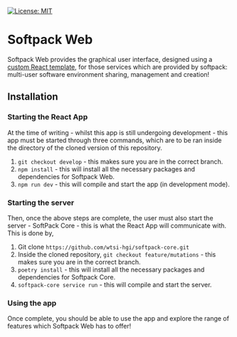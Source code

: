 [![License: MIT](https://img.shields.io/badge/License-MIT-yellow.svg)](https://opensource.org/licenses/MIT)
# Softpack Web

Softpack Web provides the graphical user interface, designed using a [custom React template](https://github.com/altaf-ali/react-admin-template), for those services which are provided by softpack: multi-user software environment sharing, management and creation!

## Installation

### Starting the React App
At the time of writing - whilst this app is still undergoing development - this app must be started through three commands, which are to be ran inside the directory of the cloned version of this repository.

1. `git checkout develop` - this makes sure you are in the correct branch.
2. `npm install` - this will install all the necessary packages and dependencies for Softpack Web.
3. `npm run dev` - this will compile and start the app (in development mode).

### Starting the server
Then, once the above steps are complete, the user must also start the server - SoftPack Core - this is what the React App will communicate with. 
This is done by,

1. Git clone `https://github.com/wtsi-hgi/softpack-core.git`
2. Inside the cloned repository, `git checkout feature/mutations` - this makes sure you are in the correct branch.
3. `poetry install` - this will install all the necessary packages and dependencies for Softpack Core.
4. `softpack-core service run` - this will compile and start the server.

### Using the app
Once complete, you should be able to use the app and explore the range of features which Softpack Web has to offer!
